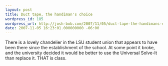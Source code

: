 ```yaml
---
layout: post
title: Duct tape, the handiman's choice
wordpress_id: 185
wordpress_url: http://josh-bob.com/2007/11/05/duct-tape-the-handimans-choice/
date: 2007-11-05 16:23:01.000000000 -06:00
---
```

<!--Mime Type of File is image/jpeg --><div><a href="http://josh-bob.com/wp-photos/20071105-162301-1.jpg"><img src="http://josh-bob.com/wp-photos/thumb.20071105-162301-1.jpg" alt="" /></a></div> There is a lovely chandelier in the LSU student union that appears to have been there since the establishment of the school. At some point it broke, and the university decided it would be better to use the Universal Solve-It  than replace it. THAT is class.
